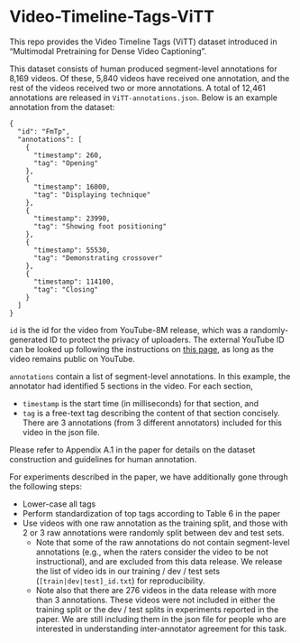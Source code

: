 # Video-Timeline-Tags-ViTT
This repo provides the Video Timeline Tags (ViTT) dataset introduced in “Multimodal Pretraining for Dense Video Captioning”.  


This dataset consists of human produced segment-level annotations for 8,169 videos.  Of these, 5,840 videos have received one annotation, and the rest of the videos received two or more annotations.  A total of 12,461 annotations are released in ```ViTT-annotations.json```.  Below is an example annotation from the dataset:
```
{
  "id": "FmTp",
  "annotations": [
    {
      "timestamp": 260,
      "tag": "Opening"
    },
    {
      "timestamp": 16000,
      "tag": "Displaying technique"
    },
    {
      "timestamp": 23990,
      "tag": "Showing foot positioning"
    },
    {
      "timestamp": 55530,
      "tag": "Demonstrating crossover"
    },
    {
      "timestamp": 114100,
      "tag": "Closing"
    }
  ]
}
```

```id``` is the id for the video from YouTube-8M release, which was a randomly-generated ID to protect the privacy of uploaders.  The external YouTube ID can be looked up following the instructions on [this page](http://research.google.com/youtube8m/video_id_conversion.html), as long as the video remains public on YouTube. 
  
```annotations``` contain a list of segment-level annotations.  In this example, the annotator had identified 5 sections in the video.  For each section, 
- ```timestamp``` is the start time (in milliseconds) for that section, and 
- ```tag``` is a free-text tag describing the content of that section concisely.  There are 3 annotations (from 3 different annotators) included for this video in the json file.

Please refer to Appendix A.1 in the paper for details on the dataset construction and guidelines for human annotation.

For experiments described in the paper, we have additionally gone through the following steps:
- Lower-case all tags
- Perform standardization of top tags according to Table 6 in the paper
- Use videos with one raw annotation as the training split, and those with 2 or 3 raw annotations were randomly split between dev and test sets.  
  - Note that some of the raw annotations do not contain segment-level annotations (e.g., when the raters consider the video to be not instructional), and are excluded from this data release.  We release the list of video ids in our training / dev / test sets (```[train|dev|test]_id.txt```) for reproducibility.  
  - Note also that there are 276 videos in the data release with more than 3 annotations.  These videos were not included in either the training split or the dev / test splits in experiments reported in the paper.  We are still including them in the json file for people who are interested in understanding inter-annotator agreement for this task.
